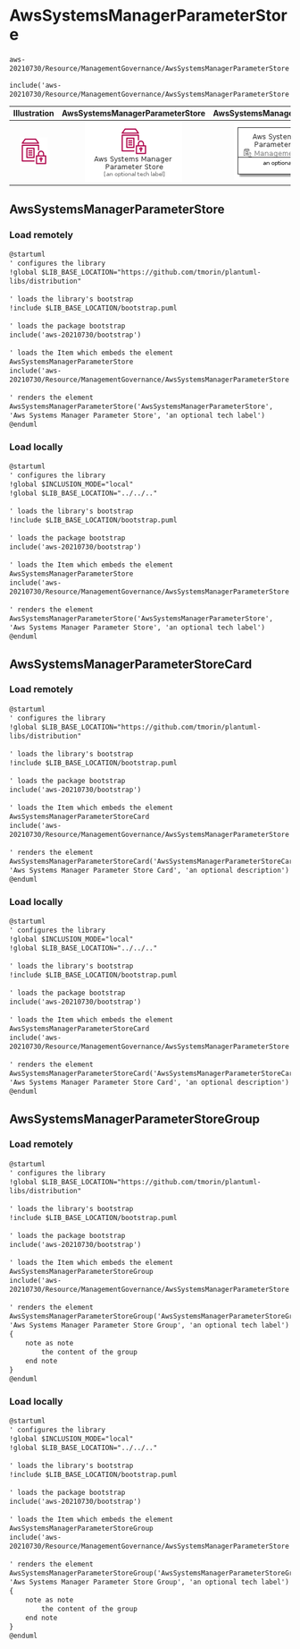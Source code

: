 # AwsSystemsManagerParameterStore


```text
aws-20210730/Resource/ManagementGovernance/AwsSystemsManagerParameterStore
```

```text
include('aws-20210730/Resource/ManagementGovernance/AwsSystemsManagerParameterStore')
```



| Illustration | AwsSystemsManagerParameterStore | AwsSystemsManagerParameterStoreCard | AwsSystemsManagerParameterStoreGroup |
| :---: | :---: | :---: | :---: |
| ![illustration for Illustration](../../../aws-20210730/Resource/ManagementGovernance/AwsSystemsManagerParameterStore.png) | ![illustration for AwsSystemsManagerParameterStore](../../../aws-20210730/Resource/ManagementGovernance/AwsSystemsManagerParameterStore.Local.png) | ![illustration for AwsSystemsManagerParameterStoreCard](../../../aws-20210730/Resource/ManagementGovernance/AwsSystemsManagerParameterStoreCard.Local.png) | ![illustration for AwsSystemsManagerParameterStoreGroup](../../../aws-20210730/Resource/ManagementGovernance/AwsSystemsManagerParameterStoreGroup.Local.png) |




## AwsSystemsManagerParameterStore

### Load remotely
```plantuml
@startuml
' configures the library
!global $LIB_BASE_LOCATION="https://github.com/tmorin/plantuml-libs/distribution"

' loads the library's bootstrap
!include $LIB_BASE_LOCATION/bootstrap.puml

' loads the package bootstrap
include('aws-20210730/bootstrap')

' loads the Item which embeds the element AwsSystemsManagerParameterStore
include('aws-20210730/Resource/ManagementGovernance/AwsSystemsManagerParameterStore')

' renders the element
AwsSystemsManagerParameterStore('AwsSystemsManagerParameterStore', 'Aws Systems Manager Parameter Store', 'an optional tech label')
@enduml
```

### Load locally
```plantuml
@startuml
' configures the library
!global $INCLUSION_MODE="local"
!global $LIB_BASE_LOCATION="../../.."

' loads the library's bootstrap
!include $LIB_BASE_LOCATION/bootstrap.puml

' loads the package bootstrap
include('aws-20210730/bootstrap')

' loads the Item which embeds the element AwsSystemsManagerParameterStore
include('aws-20210730/Resource/ManagementGovernance/AwsSystemsManagerParameterStore')

' renders the element
AwsSystemsManagerParameterStore('AwsSystemsManagerParameterStore', 'Aws Systems Manager Parameter Store', 'an optional tech label')
@enduml
```

## AwsSystemsManagerParameterStoreCard

### Load remotely
```plantuml
@startuml
' configures the library
!global $LIB_BASE_LOCATION="https://github.com/tmorin/plantuml-libs/distribution"

' loads the library's bootstrap
!include $LIB_BASE_LOCATION/bootstrap.puml

' loads the package bootstrap
include('aws-20210730/bootstrap')

' loads the Item which embeds the element AwsSystemsManagerParameterStoreCard
include('aws-20210730/Resource/ManagementGovernance/AwsSystemsManagerParameterStore')

' renders the element
AwsSystemsManagerParameterStoreCard('AwsSystemsManagerParameterStoreCard', 'Aws Systems Manager Parameter Store Card', 'an optional description')
@enduml
```

### Load locally
```plantuml
@startuml
' configures the library
!global $INCLUSION_MODE="local"
!global $LIB_BASE_LOCATION="../../.."

' loads the library's bootstrap
!include $LIB_BASE_LOCATION/bootstrap.puml

' loads the package bootstrap
include('aws-20210730/bootstrap')

' loads the Item which embeds the element AwsSystemsManagerParameterStoreCard
include('aws-20210730/Resource/ManagementGovernance/AwsSystemsManagerParameterStore')

' renders the element
AwsSystemsManagerParameterStoreCard('AwsSystemsManagerParameterStoreCard', 'Aws Systems Manager Parameter Store Card', 'an optional description')
@enduml
```

## AwsSystemsManagerParameterStoreGroup

### Load remotely
```plantuml
@startuml
' configures the library
!global $LIB_BASE_LOCATION="https://github.com/tmorin/plantuml-libs/distribution"

' loads the library's bootstrap
!include $LIB_BASE_LOCATION/bootstrap.puml

' loads the package bootstrap
include('aws-20210730/bootstrap')

' loads the Item which embeds the element AwsSystemsManagerParameterStoreGroup
include('aws-20210730/Resource/ManagementGovernance/AwsSystemsManagerParameterStore')

' renders the element
AwsSystemsManagerParameterStoreGroup('AwsSystemsManagerParameterStoreGroup', 'Aws Systems Manager Parameter Store Group', 'an optional tech label') {
    note as note
        the content of the group
    end note
}
@enduml
```

### Load locally
```plantuml
@startuml
' configures the library
!global $INCLUSION_MODE="local"
!global $LIB_BASE_LOCATION="../../.."

' loads the library's bootstrap
!include $LIB_BASE_LOCATION/bootstrap.puml

' loads the package bootstrap
include('aws-20210730/bootstrap')

' loads the Item which embeds the element AwsSystemsManagerParameterStoreGroup
include('aws-20210730/Resource/ManagementGovernance/AwsSystemsManagerParameterStore')

' renders the element
AwsSystemsManagerParameterStoreGroup('AwsSystemsManagerParameterStoreGroup', 'Aws Systems Manager Parameter Store Group', 'an optional tech label') {
    note as note
        the content of the group
    end note
}
@enduml
```

